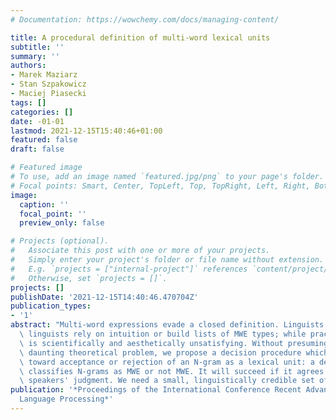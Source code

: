 ```yaml
---
# Documentation: https://wowchemy.com/docs/managing-content/

title: A procedural definition of multi-word lexical units
subtitle: ''
summary: ''
authors:
- Marek Maziarz
- Stan Szpakowicz
- Maciej Piasecki
tags: []
categories: []
date: -01-01
lastmod: 2021-12-15T15:40:46+01:00
featured: false
draft: false

# Featured image
# To use, add an image named `featured.jpg/png` to your page's folder.
# Focal points: Smart, Center, TopLeft, Top, TopRight, Left, Right, BottomLeft, Bottom, BottomRight.
image:
  caption: ''
  focal_point: ''
  preview_only: false

# Projects (optional).
#   Associate this post with one or more of your projects.
#   Simply enter your project's folder or file name without extension.
#   E.g. `projects = ["internal-project"]` references `content/project/deep-learning/index.md`.
#   Otherwise, set `projects = []`.
projects: []
publishDate: '2021-12-15T14:40:46.470704Z'
publication_types:
- '1'
abstract: "Multi-word expressions evade a closed definition. Linguists and computational\
  \ linguists rely on intuition or build lists of MWE types; while practical, that\
  \ is scientifically and aesthetically unsatisfying. Without presuming to solve a\
  \ daunting theoretical problem, we propose a decision procedure which steers a lexicographer\
  \ toward acceptance or rejection of an N-gram as a lexical unit: a decision tree\
  \ classifies N-grams as MWE or not MWE. It will succeed if it agrees with the native\
  \ speakers' judgment. We need a small, linguistically credible set of"
publication: '*Proceedings of the International Conference Recent Advances in Natural
  Language Processing*'
---
```

